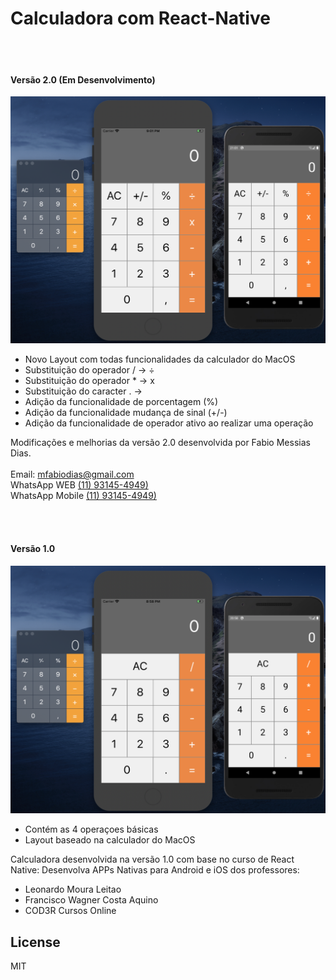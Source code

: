 # Calculadora com React-Native
<br /><br />
#### Versão 2.0 (Em Desenvolvimento)

![N|Solid](https://raw.githubusercontent.com/mfabiodias/react-native-simple-calculator/master/src/images/layout/calculator-layout-v2_0.png)

  - Novo Layout com todas funcionalidades da calculador do MacOS
  - Substituição do operador / -> ÷
  - Substituição do operador * -> x
  - Substituição do caracter . ->
  - Adição da funcionalidade de porcentagem (%)
  - Adição da funcionalidade mudança de sinal (+/-) 
  - Adição da funcionalidade de operador ativo ao realizar uma operação 

Modificações e melhorias da versão 2.0 desenvolvida por Fabio Messias Dias.<br /><br />
Email: [mfabiodias@gmail.com](mailto:mfabiodias@gmail.com)<br />
WhatsApp WEB [(11) 93145-4949)](https://web.whatsapp.com/send?phone=5511931454949)<br />
WhatsApp Mobile [(11) 93145-4949)](https://api.whatsapp.com/send?phone=5511931454949)<br />

<br /><br />
#### Versão 1.0
![N|Solid](https://raw.githubusercontent.com/mfabiodias/react-native-simple-calculator/master/src/images/layout/calculator-layout-v1_0.png)

  - Contém as 4 operaçoes básicas 
  - Layout baseado na calculador do MacOS

Calculadora desenvolvida na versão 1.0 com base no curso de React Native: Desenvolva APPs Nativas para Android e iOS dos professores: 

  -  Leonardo Moura Leitao
  -  Francisco Wagner Costa Aquino
  -  COD3R Cursos Online

License
----
MIT
